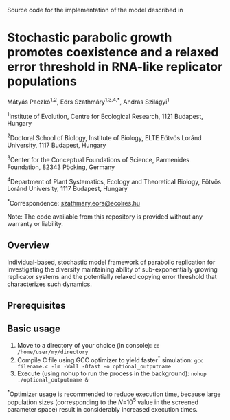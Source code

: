 Source code for the implementation of the model described in

# Stochastic parabolic growth promotes coexistence and a relaxed error threshold in RNA-like replicator populations

Mátyás Paczkó<sup>1,2</sup>, Eörs Szathmáry<sup>1,3,4,*</sup>, András Szilágyi<sup>1</sup>

<sup>1</sup>Institute of Evolution, Centre for Ecological Research, 1121 Budapest, Hungary

<sup>2</sup>Doctoral School of Biology, Institute of Biology, ELTE Eötvös Loránd University, 1117
Budapest, Hungary

<sup>3</sup>Center for the Conceptual Foundations of Science, Parmenides Foundation, 82343 Pöcking,
Germany

<sup>4</sup>Department of Plant Systematics, Ecology and Theoretical Biology, Eötvös Loránd
University, 1117 Budapest, Hungary

<sup>*</sup>Correspondence: szathmary.eors@ecolres.hu

Note: The code available from this repository is provided without any warranty or liability.

## Overview

Individual-based, stochastic model framework of parabolic replication for investigating the diversity maintaining ability of sub-exponentially growing replicator systems and the potentially relaxed copying error threshold that characterizes such dynamics.

## Prerequisites



## Basic usage

1. Move to a directory of your choice (in console): `cd /home/user/my/directory`
2. Compile C file using GCC optimizer to yield faster<sup>*</sup> simulation: `gcc filename.c -lm -Wall -Ofast -o optional_outputname`
3. Execute (using nohup to run the process in the background): `nohup ./optional_outputname &`

<sup>*</sup>Optimizer usage is recommended to reduce execution time, because large population sizes (corresponding to the *N*=10<sup>5</sup> value in the screened parameter space) result in considerably increased execution times.
